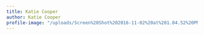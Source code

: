 ```yaml
---
title: Katie Cooper
author: Katie Cooper
profile-image: "/uploads/Screen%20Shot%202016-11-02%20at%201.04.52%20PM.png"
---
```


